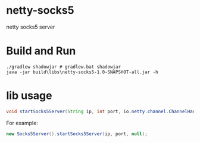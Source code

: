 # netty-socks5
netty socks5 server

# Build and Run

```
./gradlew shadowjar # gradlew.bat shadowjar
java -jar build\libs\netty-socks5-1.0-SNAPSHOT-all.jar -h
```

# lib usage

```java
void startSocks5Server(String ip, int port, io.netty.channel.ChannelHandler encoder)
```

For example:

```java
new Socks5Server().startSocks5Server(ip, port, null);
```

